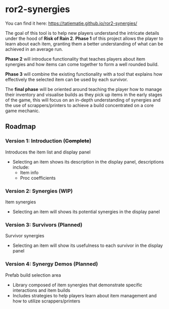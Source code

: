 # ror2-synergies
You can find it here: https://tatiematie.github.io/ror2-synergies/

The goal of this tool is to help new players understand the intricate details under the hood of **Risk of Rain 2**. 
**Phase 1** of this project allows the player to learn about each item, granting them a better understanding of what can be achieved in an average run. 

**Phase 2** will introduce functionality that teaches players about item synergies and how items can come together to form a well rounded build. 

**Phase 3** will combine the existing functionality with a tool that explains how effectively the selected item can be used by each survivor. 

The **final phase** will be oriented around teaching the player how to manage their inventory and visualise builds as they pick up items in the early stages of the game, this will focus on an in-depth understanding of synergies and the use of scrappers/printers to achieve a build concentrated on a core game mechanic.

## Roadmap
### Version 1: Introduction **(~~Complete~~)**
Introduces the item list and display panel
- Selecting an item shows its description in the display panel, descriptions include:
    - Item info
    - Proc coefficients

### Version 2: Synergies **(WIP)**
Item synergies
- Selecting an item will shows its potential synergies in the display panel

### Version 3: Survivors **(Planned)**
Survivor synergies 
- Selecting an item will show its usefulness to each survivor in the display panel

### Version 4: Synergy Demos **(Planned)**
Prefab build selection area
- Library composed of item synergies that demonstrate specific interactions and item builds
- Includes strategies to help players learn about item management and how to utilize scrappers/printers
